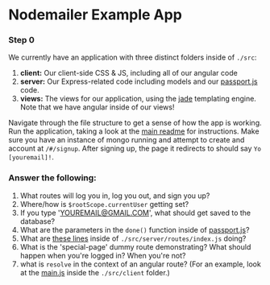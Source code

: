 # Nodemailer Example App

### Step 0

We currently have an application with three distinct folders inside of `./src`:

1. __client:__ Our client-side CSS & JS, including all of our angular code
1. __server:__ Our Express-related code including models and our [passport.js](http://passportjs.org/) code.
1. __views:__ The views for our application, using the [jade](http://jade-lang.com/) templating engine. Note that we have angular inside of our views!

Navigate through the file structure to get a sense of how the app is working. Run the application, taking a look at the [main readme](https://github.com/gSchool/nodemailer-example-app/blob/master/readme.md) for instructions. Make sure you have an instance of mongo running and attempt to create and account at `/#/signup`. After signing up, the page it redirects to should say `Yo [youremail]!`.

### Answer the following:

1. What routes will log you in, log you out, and sign you up?
1. Where/how is `$rootScope.currentUser` getting set?
1. If you type 'YOUREMAIL@GMAIL.COM', what should get saved to the database?
1. What are the parameters in the `done()` function inside of [passport.js](https://github.com/gSchool/nodemailer-example-app/blob/master/src/server/config/passport.js#L29)?
1. What are [these lines](https://github.com/gSchool/nodemailer-example-app/blob/master/src/server/routes/index.js#L11-L16) inside of `./src/server/routes/index.js` doing?
1. What is the 'special-page' dummy route demonstrating? What should happen when you're logged in? When you're not?
1. what is `resolve` in the context of an angular route? (For an example, look at the [main.js](https://github.com/gSchool/nodemailer-example-app/blob/master/src/client/main.js) inside the `./src/client` folder.)